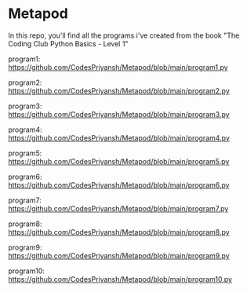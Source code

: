# Metapod
In this repo, you'll find all the programs i've created from the book "The Coding Club Python Basics - Level 1" 

program1: https://github.com/CodesPriyansh/Metapod/blob/main/program1.py

program2: https://github.com/CodesPriyansh/Metapod/blob/main/program2.py

program3: https://github.com/CodesPriyansh/Metapod/blob/main/program3.py

program4: https://github.com/CodesPriyansh/Metapod/blob/main/program4.py

program5: https://github.com/CodesPriyansh/Metapod/blob/main/program5.py

program6: https://github.com/CodesPriyansh/Metapod/blob/main/program6.py

program7: https://github.com/CodesPriyansh/Metapod/blob/main/program7.py

program8: https://github.com/CodesPriyansh/Metapod/blob/main/program8.py

program9: https://github.com/CodesPriyansh/Metapod/blob/main/program9.py

program10: https://github.com/CodesPriyansh/Metapod/blob/main/program10.py
